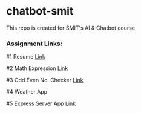 # chatbot-smit
This repo is created for SMIT's AI &amp; Chatbot course

### Assignment Links:
<p>#1 Resume <a href="https://ahmedhamza.pk/">Link</a></p>
<p>#2 Math Expression <a href="https://ahmedhamzaarif.github.io/chatbot-smit/Calculator/">Link</a></p>
<p>#3 Odd Even No. Checker <a href="https://ahmedhamzaarif.github.io/chatbot-smit/odd-even/">Link</a></p>
<p>#4 Weather App</p>
<p>#5 Express Server App <a href="https://express-app-392605.ts.r.appspot.com/">Link</a></p>
